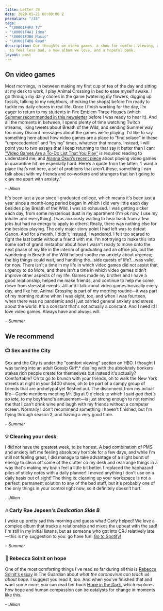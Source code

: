 ```yaml
---
title: Letter 38
date: 2020-05-21 00:00:00 Z
permalink: "/38"
tags:
- "\U0001F4FA TV"
- "\U0001F4A1 Idea"
- "\U0001F3B6 Music"
- "\U0001F4D6 Read"
description: Our thoughts on video games, a show for comfort viewing, a small task
  to feel less bad, a new album we love, and a hopeful book.
layout: post
---
```


## On video games

Most mornings, in between making my first cup of tea of the day and sitting at my desk to work, I play Animal Crossing in bed to ease myself awake. I go through my daily chores in the game (watering my flowers, digging up fossils, talking to my neighbors, checking the shops) before I'm ready to tackle my daily chores in real life. Once I finish working for the day, I’m eager to return to my students in Fire Emblem Three Houses (which [Summer recommended in this newsletter](https://letterstosummer.com/21) before I was ready to hear it). And all the moments in between, I spend plenty of time watching Twitch streams, liking tweets about Breath of the Wild, and sending Summer way too many Discord messages about the games we’re playing. I'd like to say something here about how video games are a place to “find solace” in these “unprecedented” and “trying” times, whatever that means. Instead, I will point you to two essays that I keep returning to that say it better than I can: ["Video Games Are a To-Do List That You Play"](https://www.thecut.com/2020/02/video-games-are-a-to-do-list-you-play.html) is required reading to understand me, and [Alanna Okun’s recent piece](https://www.vox.com/the-goods/2020/5/12/21241735/nintendo-switch-animal-crossing-video-games-coronavirus-quarantine) about playing video games in quarantine hit me especially hard. Here’s a quote from the latter: “I want a place that’s not here, a set of problems that aren’t these, something I can talk about with my friends and co-workers and strangers that isn’t going to claw me apart with anxiety.”

– *Jillian*

It's been just a year since I graduated college, which means it's been just a year since a month-long period began in which I did very little each day besides play Breath of the Wild. I was so exhaused. I was getting sicker each day, from some mysterious dust in my apartment (I'm ok now, I use my inhaler and everything). I was anxiously waiting to hear back from a few jobs but had no energy to apply to others. Really, there was nothing else for me besides playing. The only major story point I had left was to defeat Ganon. And for a month, I didn't; instead, I wandered. I felt too scared to fight the last battle without a friend with me. I'm not trying to make this into some sort of grand metaphor about how I wasn't ready to move onto the next phase of my life in the interim of graduating and an office job, but the wandering in Breath of the Wild helped soothe my anxiety about urgency; the big things could wait, and handling the...side quests of life?...was valid, for now. There isn't a time in my life in which video games did not assist that urgency to do More, and there isn't a time in which video games didn't improve other aspects of my life. Games made my brother and I have a good relationship, helped me make friends, and continue to help me come down from stressful events. Jill and I talk about video games basically every day, and like her, Animal Crossing is part of my morning routine—it was part of my morning routine when I was eight, too, and when I was fourteen, when there was no pandemic and I just carried general anxiety and stress about the world. It's a constant that's not actually a constant. And I need it! I love video games. Always have and always will.

– *Summer*

## We recommend

### 📺 Sex and the City

Sex and the City is under the "comfort viewing" section on HBO. I thought I was tuning into an adult Gossip Girl*,* dealing with the absolutely bonkers stakes rich people create for themselves but instead it's actually? Comfortable? Oh to go to brunch with your friends, oh to walk the New York streets at night in your $400 shoes, oh to be part of a campy group of friends that are archetypal yet fleshed out. The disconnect from my actual life—Carrie mentions meeting Mr. Big at 9 o'clock to which I said *god that's so late,* to my boyfriend's amusement—is just strong enough to not remind me that I can't drink wine and laugh with my friends without a computer screen. Normally I don't recommend something I haven't finished, but I'm flying through season 2, and having a very good time.   

– *Summer*

### 💡 Cleaning your desk

I did not have the greatest week, to be honest. A bad combination of PMS and anxiety left me feeling absolutely horrible for a few days, and while I'm still not feeling great, I did manage to take advantage of a slight burst of energy to clean off some of the clutter on my desk and rearrange things in a way that's making my brain feel a little bit better. I replaced the haphazard piles of sticky notes with a daily planner! I moved anything I don't use on a daily basis out of sight! The thing is: cleaning up your workspace is not a perfect, permanent solution to any of the bad stuff, but it's probably one of the only things in your control right now, so it definitely doesn't hurt.

– *Jillian*

### 🎶 Carly Rae Jepsen's *Dedication Side B*

I woke up pretty sad this morning and guess what! Carly helped! We love a complex album that tracks a relationship and mixes the upbeat with the sad! I'm still in my initial listens, but as someone who got into CRJ relatively late—this is my suggestion to you: go have fun! [Go to Spotify!](https://open.spotify.com/album/7oHKKCXCFIv3J1Yh5F08pu)

– *Summer*

### 📖 Rebecca Solnit on hope

One of the most comforting things I've read so far during all this is [Rebecca Solnit's essay](https://www.theguardian.com/world/2020/apr/07/what-coronavirus-can-teach-us-about-hope-rebecca-solnit) in The Guardian about *what the coronavirus can teach us about hope.* I suggest you read it, too. And when you've finished that and want some more, you can read her book [Hope in the Dark](https://www.indiebound.org/book/9781608465767), which explores how hope and human compassion can be catalysts for change in moments like this.

– *Jillian*
